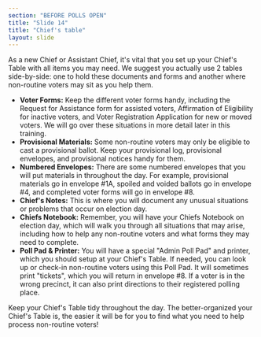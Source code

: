 ```yaml
---
section: "BEFORE POLLS OPEN"
title: "Slide 14"
title: "Chief's table"
layout: slide
---
```


As a new Chief or Assistant Chief, it's vital that you set up your Chief's Table with all items you may need. We suggest you actually use 2 tables side-by-side: one to hold these documents and forms and another where non-routine voters may sit as you help them.

- **Voter Forms:** Keep the different voter forms handy, including the Request for Assistance form for assisted voters, Affirmation of Eligibility for inactive voters, and Voter Registration Application for new or moved voters. We will go over these situations in more detail later in this training.
- **Provisional Materials:** Some non-routine voters may only be eligible to cast a provisional ballot. Keep your provisional log, provisional envelopes, and provisional notices handy for them.
- **Numbered Envelopes:** There are some numbered envelopes that you will put materials in throughout the day. For example, provisional materials go in envelope #1A, spoiled and voided ballots go in envelope #4, and completed voter forms will go in envelope #8.
- **Chief's Notes:** This is where you will document any unusual situations or problems that occur on election day.
- **Chiefs Notebook:** Remember, you will have your Chiefs Notebook on election day, which will walk you through all situations that may arise, including how to help any non-routine voters and what forms they may need to complete.
- **Poll Pad & Printer:** You will have a special "Admin Poll Pad" and printer, which you should setup at your Chief's Table. If needed, you can look up or check-in non-routine voters using this Poll Pad. It will sometimes print "tickets", which you will return in envelope #8. If a voter is in the wrong precinct, it can also print directions to their registered polling place.

Keep your Chief's Table tidy throughout the day. The better-organized your Chief's Table is, the easier it will be for you to find what you need to help process non-routine voters!



